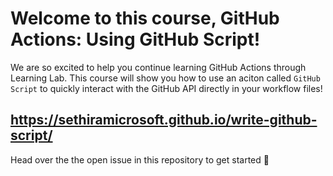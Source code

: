 # Welcome to this course, GitHub Actions: Using GitHub Script!

We are so excited to help you continue learning GitHub Actions through Learning Lab.  This course will show you how to use an aciton called `GitHub Script` to quickly interact with the GitHub API directly in your workflow files!


https://sethiramicrosoft.github.io/write-github-script/
---

Head over the the open issue in this repository to get started :tada:

